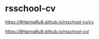 # rsschool-cv

https://8HannaRu8.github.io/rsschool-cv/cv

https://8HannaRu8.github.io/rsschool-cv/
